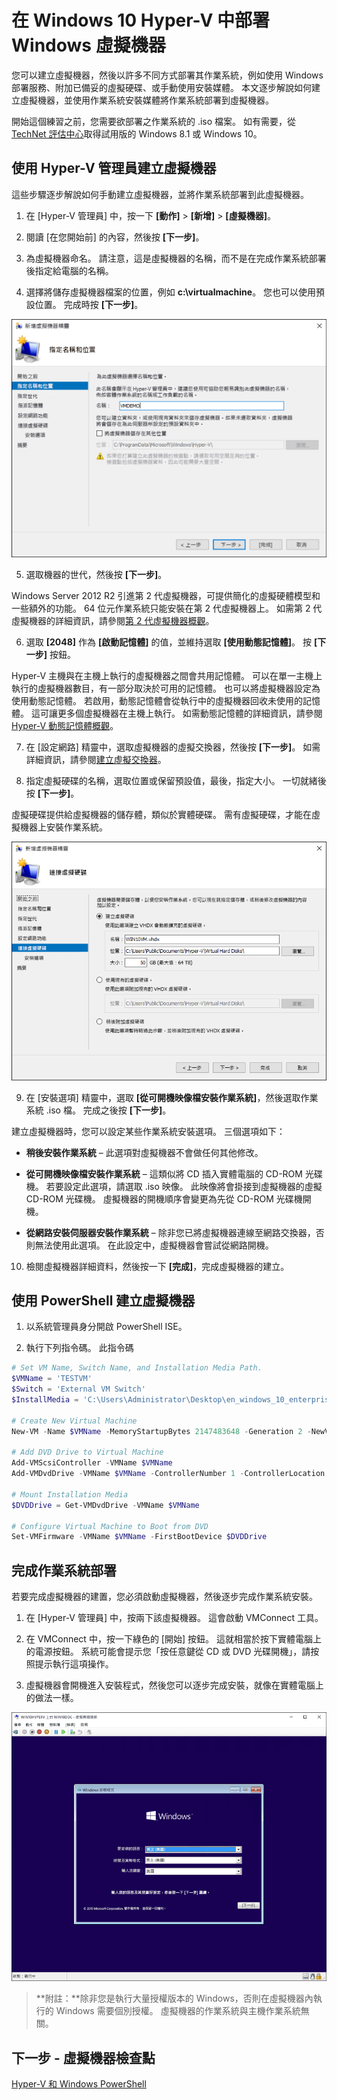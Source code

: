 # 在 Windows 10 Hyper-V 中部署 Windows 虛擬機器

您可以建立虛擬機器，然後以許多不同方式部署其作業系統，例如使用 Windows 部署服務、附加已備妥的虛擬硬碟、或手動使用安裝媒體。 本文逐步解說如何建立虛擬機器，並使用作業系統安裝媒體將作業系統部署到虛擬機器。

開始這個練習之前，您需要欲部署之作業系統的 .iso 檔案。 如有需要，從 [TechNet 評估中心](http://www.microsoft.com/en-us/evalcenter/)取得試用版的 Windows 8.1 或 Windows 10。

## 使用 Hyper-V 管理員建立虛擬機器

這些步驟逐步解說如何手動建立虛擬機器，並將作業系統部署到此虛擬機器。

1. 在 [Hyper-V 管理員] 中，按一下 **[動作]** > **[新增]** > **[虛擬機器]**。

2. 閱讀 [在您開始前] 的內容，然後按 **[下一步]**。

3. 為虛擬機器命名。 請注意，這是虛擬機器的名稱，而不是在完成作業系統部署後指定給電腦的名稱。

4. 選擇將儲存虛擬機器檔案的位置，例如 **c:\virtualmachine**。 您也可以使用預設位置。 完成時按 **[下一步]**。

![](media/new_vm_upd.png)

5. 選取機器的世代，然後按 **[下一步]**。

Windows Server 2012 R2 引進第 2 代虛擬機器，可提供簡化的虛擬硬體模型和一些額外的功能。 64 位元作業系統只能安裝在第 2 代虛擬機器上。 如需第 2 代虛擬機器的詳細資訊，請參閱[第 2 代虛擬機器概觀](https://technet.microsoft.com/en-us/library/dn282285.aspx)。

6. 選取 **[2048]** 作為 **[啟動記憶體]** 的值，並維持選取 **[使用動態記憶體]**。 按 **[下一步]** 按鈕。

Hyper-V 主機與在主機上執行的虛擬機器之間會共用記憶體。 可以在單一主機上執行的虛擬機器數目，有一部分取決於可用的記憶體。 也可以將虛擬機器設定為使用動態記憶體。 若啟用，動態記憶體會從執行中的虛擬機器回收未使用的記憶體。 這可讓更多個虛擬機器在主機上執行。 如需動態記憶體的詳細資訊，請參閱 [Hyper-V 動態記憶體概觀](https://technet.microsoft.com/en-us/library/hh831766.aspx)。

7. 在 [設定網路] 精靈中，選取虛擬機器的虛擬交換器，然後按 **[下一步]**。 如需詳細資訊，請參閱[建立虛擬交換器](walkthrough_virtual_switch.md)。

8. 指定虛擬硬碟的名稱，選取位置或保留預設值，最後，指定大小。 一切就緒後按 **[下一步]**。

虛擬硬碟提供給虛擬機器的儲存體，類似於實體硬碟。 需有虛擬硬碟，才能在虛擬機器上安裝作業系統。

![](media/new_vhd_upd.png)

9. 在 [安裝選項] 精靈中，選取 **[從可開機映像檔安裝作業系統]**，然後選取作業系統 .iso 檔。 完成之後按 **[下一步]**。

建立虛擬機器時，您可以設定某些作業系統安裝選項。 三個選項如下：

- **稍後安裝作業系統** – 此選項對虛擬機器不會做任何其他修改。

- **從可開機映像檔安裝作業系統** – 這類似將 CD 插入實體電腦的 CD-ROM 光碟機。 若要設定此選項，請選取 .iso 映像。 此映像將會掛接到虛擬機器的虛擬 CD-ROM 光碟機。 虛擬機器的開機順序會變更為先從 CD-ROM 光碟機開機。

- **從網路安裝伺服器安裝作業系統** – 除非您已將虛擬機器連線至網路交換器，否則無法使用此選項。 在此設定中，虛擬機器會嘗試從網路開機。

10. 檢閱虛擬機器詳細資料，然後按一下 **[完成]**，完成虛擬機器的建立。

## 使用 PowerShell 建立虛擬機器

1. 以系統管理員身分開啟 PowerShell ISE。

2. 執行下列指令碼。 此指令碼

  ```powershell
  # Set VM Name, Switch Name, and Installation Media Path.
  $VMName = 'TESTVM'
  $Switch = 'External VM Switch'
  $InstallMedia = 'C:\Users\Administrator\Desktop\en_windows_10_enterprise_x64_dvd_6851151.iso'

  # Create New Virtual Machine
  New-VM -Name $VMName -MemoryStartupBytes 2147483648 -Generation 2 -NewVHDPath "D:\Virtual Machines\$VMName\$VMName.vhdx" -NewVHDSizeBytes 53687091200 -Path "D:\Virtual Machines\$VMName" -SwitchName $Switch

  # Add DVD Drive to Virtual Machine
  Add-VMScsiController -VMName $VMName
  Add-VMDvdDrive -VMName $VMName -ControllerNumber 1 -ControllerLocation 0 -Path $InstallMedia

  # Mount Installation Media
  $DVDDrive = Get-VMDvdDrive -VMName $VMName

  # Configure Virtual Machine to Boot from DVD
  Set-VMFirmware -VMName $VMName -FirstBootDevice $DVDDrive
  ```

## 完成作業系統部署

若要完成虛擬機器的建置，您必須啟動虛擬機器，然後逐步完成作業系統安裝。

1. 在 [Hyper-V 管理員] 中，按兩下該虛擬機器。 這會啟動 VMConnect 工具。

2. 在 VMConnect 中，按一下綠色的 [開始] 按鈕。 這就相當於按下實體電腦上的電源按鈕。 系統可能會提示您「按任意鍵從 CD 或 DVD 光碟開機」，請按照提示執行這項操作。

3. 虛擬機器會開機進入安裝程式，然後您可以逐步完成安裝，就像在實體電腦上的做法一樣。

![](media/OSDeploy_upd.png)

>**附註：**除非您是執行大量授權版本的 Windows，否則在虛擬機器內執行的 Windows 需要個別授權。 虛擬機器的作業系統與主機作業系統無關。

## 下一步 - 虛擬機器檢查點

[Hyper-V 和 Windows PowerShell](walkthrough_powershell.md)



<!--HONumber=Dec15_HO3-->
